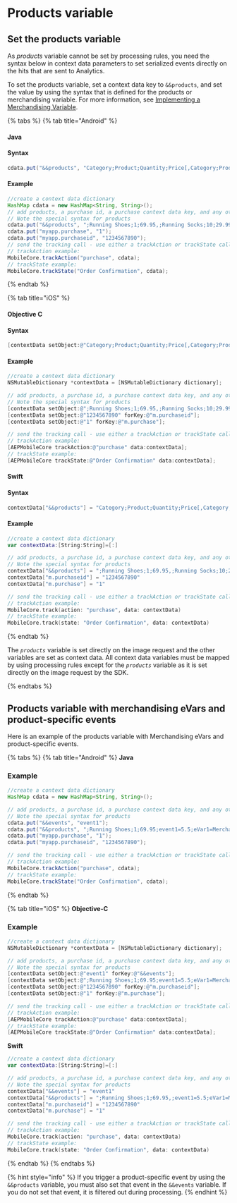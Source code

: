 # Products variable

## Set the products variable

As _products_ variable cannot be set by processing rules, you need the syntax below in context data parameters to set serialized events directly on the hits that are sent to Analytics.

To set the products variable, set a context data key to `&&products`, and set the value by using the syntax that is defined for the products or merchandising variable. For more information, see [Implementing a Merchandising Variable](https://experienceleague.adobe.com/docs/analytics/implementation/vars/plugins/addproductevar.html#vars).

{% tabs %}
{% tab title="Android" %}
#### Java <a id="java-2"></a>

#### Syntax <a id="syntax"></a>

```java
cdata.put("&&products", "Category;Product;Quantity;Price[,Category;Product;Quantity;Price]");
```

#### Example <a id="example"></a>

```java
//create a context data dictionary
HashMap cdata = new HashMap<String, String>();
// add products, a purchase id, a purchase context data key, and any other data you want to collect.
// Note the special syntax for products
cdata.put("&&products", ";Running Shoes;1;69.95,;Running Socks;10;29.99");
cdata.put("myapp.purchase", "1");
cdata.put("myapp.purchaseid", "1234567890");
// send the tracking call - use either a trackAction or trackState call.
// trackAction example:
MobileCore.trackAction("purchase", cdata);
// trackState example:
MobileCore.trackState("Order Confirmation", cdata);
```
{% endtab %}

{% tab title="iOS" %}
#### Objective C

#### Syntax

```objectivec
[contextData setObject:@"Category;Product;Quantity;Price[,Category;Product;Quantity;Price]" forKey:@"&&products"];
```

#### Example

```objectivec
//create a context data dictionary
NSMutableDictionary *contextData = [NSMutableDictionary dictionary];

// add products, a purchase id, a purchase context data key, and any other data you want to collect.
// Note the special syntax for products
[contextData setObject:@";Running Shoes;1;69.95,;Running Socks;10;29.99" forKey:@"&&products"];
[contextData setObject:@"1234567890" forKey:@"m.purchaseid"];
[contextData setObject:@"1" forKey:@"m.purchase"];

// send the tracking call - use either a trackAction or trackState call.
// trackAction example:
[AEPMobileCore trackAction:@"purchase" data:contextData];
// trackState example:
[AEPMobileCore trackState:@"Order Confirmation" data:contextData];
```

#### Swift

#### Syntax

```swift
contextData["&&products"] = "Category;Product;Quantity;Price[,Category;Product;Quantity;Price]"
```

#### Example

```swift
//create a context data dictionary
var contextData:[String:String]=[:] 

// add products, a purchase id, a purchase context data key, and any other data you want to collect.
// Note the special syntax for products
contextData["&&products"] = ";Running Shoes;1;69.95,;Running Socks;10;29.99"
contextData["m.purchaseid"] = "1234567890"
contextData["m.purchase"] = "1"

// send the tracking call - use either a trackAction or trackState call.
// trackAction example:
MobileCore.track(action: "purchase", data: contextData)
// trackState example:
MobileCore.track(state: "Order Confirmation", data: contextData)
```
{% endtab %}

The _`products`_  variable is set directly on the image request and the other variables are set as context data. All context data variables must be mapped by using processing rules except for the _`products`_ variable as it is set directly on the image request by the SDK.

{% endtabs %}

## Products variable with merchandising eVars and product-specific events <a id="products-variable-with-merchandising-evars-and-product-specific-events"></a>

Here is an example of the products variable with Merchandising eVars and product-specific events.

{% tabs %}
{% tab title="Android" %}
**Java**

### **Example**

```java
//create a context data dictionary 
HashMap cdata = new HashMap<String, String>(); 

// add products, a purchase id, a purchase context data key, and any other data you want to collect. 
// Note the special syntax for products 
cdata.put("&&events", "event1"); 
cdata.put("&&products", ";Running Shoes;1;69.95;event1=5.5;eVar1=Merchandising,;Running Socks;10;29.99"); 
cdata.put("myapp.purchase", "1"); 
cdata.put("myapp.purchaseid", "1234567890"); 

// send the tracking call - use either a trackAction or trackState call. 
// trackAction example: 
MobileCore.trackAction("purchase", cdata); 
// trackState example: 
MobileCore.trackState("Order Confirmation", cdata);
```
{% endtab %}

{% tab title="iOS" %}
**Objective-C**

### **Example**

```objectivec
//create a context data dictionary 
NSMutableDictionary *contextData = [NSMutableDictionary dictionary]; 

// add products, a purchase id, a purchase context data key, and any other data you want to collect. 
// Note the special syntax for products 
[contextData setObject:@"event1" forKey:@"&&events"]; 
[contextData setObject:@";Running Shoes;1;69.95;event1=5.5;eVar1=Merchandising,;Running Socks;10;29.99" forKey:@"&&products"]; 
[contextData setObject:@"1234567890" forKey:@"m.purchaseid"]; 
[contextData setObject:@"1" forKey:@"m.purchase"]; 

// send the tracking call - use either a trackAction or trackState call. 
// trackAction example: 
[AEPMobileCore trackAction:@"purchase" data:contextData]; 
// trackState example: 
[AEPMobileCore trackState:@"Order Confirmation" data:contextData];
```

**Swift**

```swift
//create a context data dictionary
var contextData:[String:String]=[:] 

// add products, a purchase id, a purchase context data key, and any other data you want to collect.
// Note the special syntax for products
contextData["&&events"] = "event1"
contextData["&&products"] = ";Running Shoes;1;69.95,;event1=5.5;eVar1=Merchandising,;Running Socks;10;29.99"
contextData["m.purchaseid"] = "1234567890"
contextData["m.purchase"] = "1"

// send the tracking call - use either a trackAction or trackState call.
// trackAction example:
MobileCore.track(action: "purchase", data: contextData)
// trackState example:
MobileCore.track(state: "Order Confirmation", data: contextData)
```
{% endtab %}
{% endtabs %}

{% hint style="info" %}
If you trigger a product-specific event by using the `&&products` variable, you must also set that event in the `&&events` variable. If you do not set that event, it is filtered out during processing.
{% endhint %}

